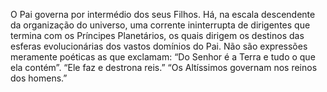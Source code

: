 ﻿O Pai governa por intermédio dos seus Filhos. Há, na escala descendente da organização do universo, uma corrente ininterrupta de dirigentes que termina com os Príncipes Planetários, os quais dirigem os destinos das esferas evolucionárias dos vastos domínios do Pai. Não são expressões meramente poéticas as que exclamam: “Do Senhor é a Terra e tudo o que ela contém”. “Ele faz e destrona reis.” “Os Altíssimos governam nos reinos dos homens.”